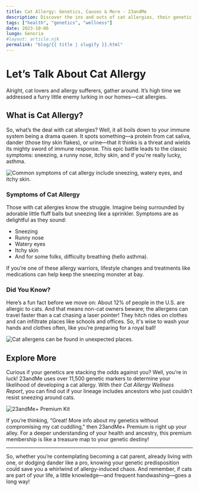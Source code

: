 ```yaml
---
title: Cat Allergy: Genetics, Causes & More - 23andMe
description: Discover the ins and outs of cat allergies, their genetic links, and how 23andMe can help you understand your chances of developing one.
tags: ["health", "genetics", "wellness"]
date: 2023-10-06
luogo: Genoria
#layout: article.njk
permalink: "blog/{{ title | slugify }}.html"
---
```


# Let’s Talk About Cat Allergy

Alright, cat lovers and allergy sufferers, gather around. It’s high time we addressed a furry little enemy lurking in our homes—cat allergies. 

## What is Cat Allergy?

So, what’s the deal with cat allergies? Well, it all boils down to your immune system being a drama queen. It spots something—a protein from cat saliva, dander (those tiny skin flakes), or urine—that it thinks is a threat and wields its mighty sword of immune response. This epic battle leads to the classic symptoms: sneezing, a runny nose, itchy skin, and if you're really lucky, asthma.

![Common symptoms of cat allergy include sneezing, watery eyes, and itchy skin.](https://www.23andme.com/wp-content/uploads/sites/2/2021/07/catallergy-story-1.088bac4757b8.png)

### Symptoms of Cat Allergy

Those with cat allergies know the struggle. Imagine being surrounded by adorable little fluff balls but sneezing like a sprinkler. Symptoms are as delightful as they sound:

- Sneezing
- Runny nose
- Watery eyes
- Itchy skin
- And for some folks, difficulty breathing (hello asthma).

If you’re one of these allergy warriors, lifestyle changes and treatments like medications can help keep the sneezing monster at bay.

### Did You Know?

Here’s a fun fact before we move on: About 12% of people in the U.S. are allergic to cats. And that means non-cat owners beware; the allergens can travel faster than a cat chasing a laser pointer! They hitch rides on clothes and can infiltrate places like schools and offices. So, it's wise to wash your hands and clothes often, like you’re preparing for a royal ball!

![Cat allergens can be found in unexpected places.](https://www.23andme.com/wp-content/uploads/sites/2/2021/07/catallergy-story-2.d3cc3038f867.png)

## Explore More

Curious if your genetics are stacking the odds against you? Well, you’re in luck! 23andMe uses over 11,500 genetic markers to determine your likelihood of developing a cat allergy. With their *Cat Allergy Wellness Report*, you can find out if your lineage includes ancestors who just couldn't resist sneezing around cats.

![23andMe+ Premium Kit](https://www.23andme.com/uploads/sites/2/20240109213029/Premium.jpg)

If you’re thinking, “Great! More info about my genetics without compromising my cat cuddling,” then 23andMe+ Premium is right up your alley. For a deeper understanding of your health and ancestry, this premium membership is like a treasure map to your genetic destiny!

---

So, whether you’re contemplating becoming a cat parent, already living with one, or dodging dander like a pro, knowing your genetic predisposition could save you a whirlwind of allergy-induced chaos. And remember, if cats are part of your life, a little knowledge—and frequent handwashing—goes a long way!